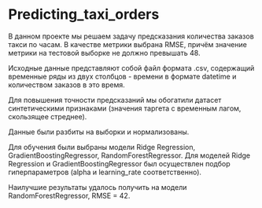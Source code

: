 # Predicting_taxi_orders
В данном проекте мы решаем задачу предсказания количества заказов такси по часам. В качестве метрики выбрана RMSE, причём значение метрики на тестовой выборке не должно превышать 48. 

Исходные данные представляют собой файл формата .csv, содержащий временные ряды из двух столбцов - времени в формате datetime и количеством заказов в это время.

Для повышения точности предсказаний мы обогатили датасет синтетическими признаками (значения таргета с временным лагом, скользящее стреднее).

Данные были разбиты на выборки и нормализованы.

Для обучения были выбраны модели Ridge Regression, GradientBoostingRegressor, RandomForestRegressor. Для моделей Ridge Regression и GradientBoostingRegressor был осуществлен подбор гиперпараметров (alpha и learning_rate соответственно).

Наилучшие результаты удалось получить на модели RandomForestRegressor, RMSE = 42.
